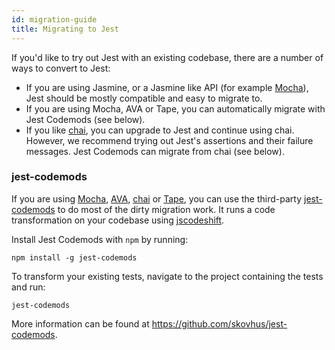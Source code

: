 ```yaml
---
id: migration-guide
title: Migrating to Jest
---
```


If you'd like to try out Jest with an existing codebase, there are a number of ways to convert to Jest:

* If you are using Jasmine, or a Jasmine like API (for example [Mocha](https://mochajs.org)), Jest should be mostly compatible and easy to migrate to.
* If you are using Mocha, AVA or Tape, you can automatically migrate with Jest Codemods (see below).
* If you like [chai](http://chaijs.com/), you can upgrade to Jest and continue using chai. However, we recommend trying out Jest's assertions and their failure messages. Jest Codemods can migrate from chai (see below).

### jest-codemods

If you are using [Mocha](https://mochajs.org), [AVA](https://github.com/avajs/ava), [chai](http://chaijs.com/) or [Tape](https://github.com/substack/tape), you can use the third-party [jest-codemods](https://github.com/skovhus/jest-codemods) to do most of the dirty migration work. It runs a code transformation on your codebase using [jscodeshift](https://github.com/facebook/jscodeshift).

Install Jest Codemods with `npm` by running:

```
npm install -g jest-codemods
```

To transform your existing tests, navigate to the project containing the tests and run:

```
jest-codemods
```

More information can be found at https://github.com/skovhus/jest-codemods.
